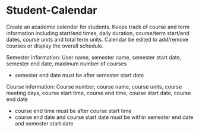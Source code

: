 # Student-Calendar

Create an academic calendar for students. Keeps track of course and term information including start/end times, daily duration, course/term start/end dates, course units and total term units. Calendar be edited to add/remove courses or display the overall schedule.

Semester information: User name, semester name, semester start date, semester end date, maximum number of courses
- semester end date must be after semester start date

Course information: Course number, course name, course units, course meeting days, course start time, course end time, course start date, course end date
- course end time must be after course start time
- course end date and course start date must be within semester end date and semester start date
